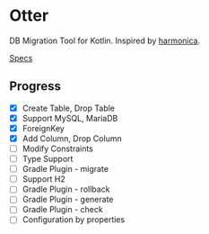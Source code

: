 # Otter

DB Migration Tool for Kotlin. Inspired by [harmonica](https://github.com/KenjiOhtsuka/harmonica).

[Specs](https://www.notion.so/goodgoodman/Otter-9dd4f8307c27415a8d7d2ccf2dee2768)

## Progress

- [X] Create Table, Drop Table
- [X] Support MySQL, MariaDB
- [X] ForeignKey
- [X] Add Column, Drop Column
- [ ] Modify Constraints
- [ ] Type Support
- [ ] Gradle Plugin - migrate
- [ ] Support H2
- [ ] Gradle Plugin - rollback
- [ ] Gradle Plugin - generate
- [ ] Gradle Plugin - check
- [ ] Configuration by properties
